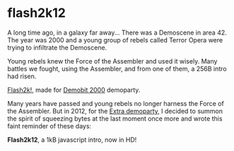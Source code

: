 flash2k12
=========

A long time ago, in a galaxy far away... 
There was a Demoscene in area 42.
The year was 2000 and a young group of rebels called 
Terror Opera were trying to infiltrate the Demoscene.

Young rebels knew the Force of the Assembler and used it wisely.
Many battles we fought, using the Assembler,
and from one of them, a 256B intro had risen.

[Flash2k!](http://www.pouet.net/prod.php?which=2420), made for [Demobit 2000](http://www.pouet.net/party.php?which=65&when=2000) demoparty.

Many years have passed and young rebels no longer harness the Force of the Assembler.
But in 2012, for the [Extra demoparty](http://www.arcadehry.cz/extra), 
I decided to summon the spirit of squeezing bytes at the last moment
once more and wrote this faint reminder of these days:

__Flash2k12__, a 1kB javascript intro, now in HD!
